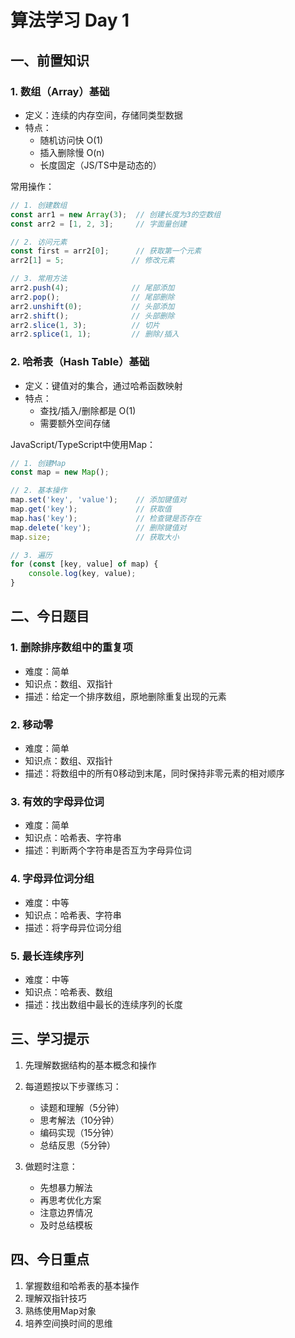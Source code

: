 # 算法学习 Day 1

## 一、前置知识

### 1. 数组（Array）基础
- 定义：连续的内存空间，存储同类型数据
- 特点：
  * 随机访问快 O(1)
  * 插入删除慢 O(n)
  * 长度固定（JS/TS中是动态的）

常用操作：
```typescript
// 1. 创建数组
const arr1 = new Array(3);  // 创建长度为3的空数组
const arr2 = [1, 2, 3];     // 字面量创建

// 2. 访问元素
const first = arr2[0];      // 获取第一个元素
arr2[1] = 5;               // 修改元素

// 3. 常用方法
arr2.push(4);              // 尾部添加
arr2.pop();                // 尾部删除
arr2.unshift(0);           // 头部添加
arr2.shift();              // 头部删除
arr2.slice(1, 3);          // 切片
arr2.splice(1, 1);         // 删除/插入
```

### 2. 哈希表（Hash Table）基础
- 定义：键值对的集合，通过哈希函数映射
- 特点：
  * 查找/插入/删除都是 O(1)
  * 需要额外空间存储

JavaScript/TypeScript中使用Map：
```typescript
// 1. 创建Map
const map = new Map();

// 2. 基本操作
map.set('key', 'value');    // 添加键值对
map.get('key');             // 获取值
map.has('key');             // 检查键是否存在
map.delete('key');          // 删除键值对
map.size;                   // 获取大小

// 3. 遍历
for (const [key, value] of map) {
    console.log(key, value);
}
```

## 二、今日题目

### 1. 删除排序数组中的重复项
- 难度：简单
- 知识点：数组、双指针
- 描述：给定一个排序数组，原地删除重复出现的元素

### 2. 移动零
- 难度：简单
- 知识点：数组、双指针
- 描述：将数组中的所有0移动到末尾，同时保持非零元素的相对顺序

### 3. 有效的字母异位词
- 难度：简单
- 知识点：哈希表、字符串
- 描述：判断两个字符串是否互为字母异位词

### 4. 字母异位词分组
- 难度：中等
- 知识点：哈希表、字符串
- 描述：将字母异位词分组

### 5. 最长连续序列
- 难度：中等
- 知识点：哈希表、数组
- 描述：找出数组中最长的连续序列的长度

## 三、学习提示

1. 先理解数据结构的基本概念和操作
2. 每道题按以下步骤练习：
   - 读题和理解（5分钟）
   - 思考解法（10分钟）
   - 编码实现（15分钟）
   - 总结反思（5分钟）

3. 做题时注意：
   - 先想暴力解法
   - 再思考优化方案
   - 注意边界情况
   - 及时总结模板

## 四、今日重点
1. 掌握数组和哈希表的基本操作
2. 理解双指针技巧
3. 熟练使用Map对象
4. 培养空间换时间的思维

